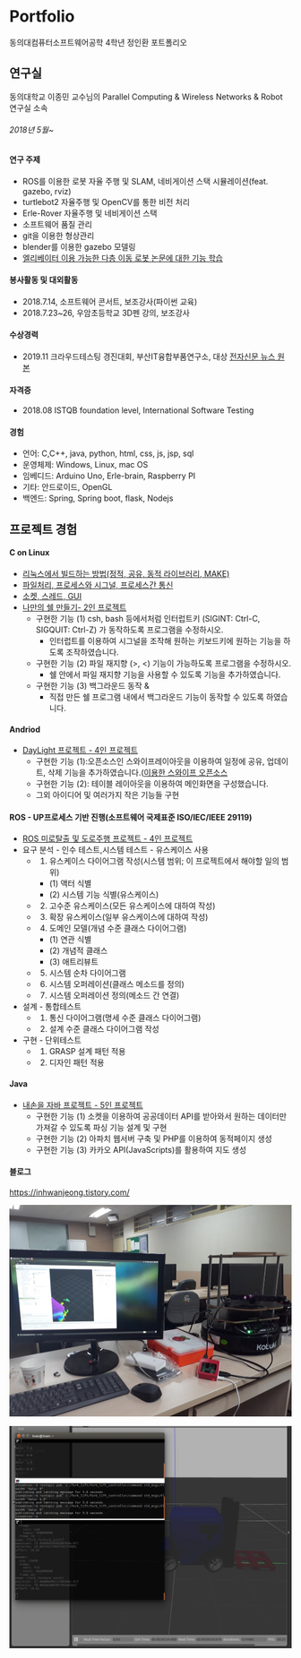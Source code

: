 # Portfolio
동의대컴퓨터소프트웨어공학 4학년 정인환 포트폴리오

## 연구실

동의대학교 이종민 교수님의 Parallel Computing & Wireless Networks & Robot 연구실 소속

###### 2018년 5월~ 

#### 연구 주제
- ROS를 이용한 로봇 자율 주행 및 SLAM, 네비게이션 스택 시뮬레이션(feat. gazebo, rviz)
- turtlebot2 자율주행 및 OpenCV를 통한 비전 처리
- Erle-Rover 자율주행 및 네비게이션 스택
- 소프트웨어 품질 관리
- git을 이용한 형상관리
- blender를 이용한 gazebo 모델링
- [엘리베이터 이용 가능한 다층 이동 로봇 논문에 대한 기능 학습](http://www.riss.kr/search/detail/DetailView.do?p_mat_type=be54d9b8bc7cdb09&control_no=c070c6e21caaba51ffe0bdc3ef48d419)

#### 봉사활동 및 대외활동
- 2018.7.14, 소프트웨어 콘서트, 보조강사(파이썬 교육)
- 2018.7.23~26, 우암초등학교 3D펜 강의, 보조강사

#### 수상경력
- 2019.11 크라우드테스팅 경진대회, 부산IT융합부품연구소, 대상 [전자신문 뉴스 원본](https://www.etnews.com/20191115000335)

#### 자격증
- 2018.08	ISTQB foundation level, International Software Testing

#### 경험
- 언어: C,C++, java, python, html, css, js, jsp, sql
- 운영체제: Windows, Linux, mac OS
- 임베디드: Arduino Uno, Erle-brain, Raspberry PI
- 기타: 안드로이드, OpenGL 
- 백엔드: Spring, Spring boot, flask, Nodejs

## 프로젝트 경험

#### C on Linux
- [리눅스에서 빌드하는 방법(정적, 공유, 동적 라이브러리, MAKE)](https://github.com/InhwanJeong/lab2)
- [파일처리, 프로세스와 시그널, 프로세스간 통신](https://github.com/InhwanJeong/lab3)
- [소켓, 스레드, GUI](https://github.com/InhwanJeong/lab4)
- [나만의 쉘 만들기- 2인 프로젝트](https://github.com/InhwanJeong/Shell-Program)
  - 구현한 기능 (1) csh, bash 등에서처럼 인터럽트키 (SIGINT: Ctrl-C, SIGQUIT: Ctrl-Z) 가 동작하도록 프로그램을 수정하시오.
    - 인터럽트를 이용하여 시그널을 조작해 원하는 키보드키에 원하는 기능을 하도록 조작하였습니다.
  - 구현한 기능 (2) 파일 재지향 (>, <) 기능이 가능하도록 프로그램을 수정하시오.
    - 쉘 안에서 파일 재지향 기능을 사용할 수 있도록 기능을 추가하였습니다.
  - 구현한 기능 (3) 백그라운드 동작 &
    - 직접 만든 쉘 프로그램 내에서 백그라운드 기능이 동작할 수 있도록 하였습니다.
 
#### Andriod
- [DayLight 프로젝트 - 4인 프로젝트](https://github.com/InhwanJeong/DayLight)
  - 구현한 기능 (1):오픈소스인 스와이프레이아웃을 이용하여 일정에 공유, 업데이트, 삭제 기능을 추가하였습니다.([이용한 스와이프 오픈소스](https://github.com/chthai64/SwipeRevealLayout)
  - 구현한 기능 (2): 테이블 레이아웃을 이용하여 메인화면을 구성했습니다.
  - 그외 아이디어 및 여러가지 작은 기능들 구현
 
#### ROS - UP프로세스 기반 진행(소프트웨어 국제표준 ISO/IEC/IEEE 29119)
- [ROS 미로탈출 및 도로주행 프로젝트 - 4인 프로젝트](https://github.com/InhwanJeong/Ros-project)
- 요구 분석 - 인수 테스트,시스템 테스트 - 유스케이스 사용
  - 1. 유스케이스 다이어그램 작성(시스템 범위; 이 프로젝트에서 해야할 일의 범위)
    - (1) 액터 식별
    - (2) 시스템 기능 식별(유스케이스)
  - 2. 고수준 유스케이스(모든 유스케이스에 대하여 작성)
  - 3. 확장 유스케이스(일부 유스케이스에 대하여 작성)
  - 4. 도메인 모델(개념 수준 클래스 다이어그램)
    - (1) 연관 식별
    - (2) 개념적 클래스
    - (3) 애트리뷰트
  - 5. 시스템 순차 다이어그램
  - 6. 시스템 오퍼레이션(클래스 메소드를 정의)
  - 7. 시스템 오퍼레이션 정의(메소드 간 연결)
- 설계 - 통합테스트
  - 1. 통신 다이어그램(명세 수준 클래스 다이어그램)
  - 2. 설계 수준 클래스 다이어그램 작성
- 구현 - 단위테스트
  - 1. GRASP 설계 패턴 적용
  - 2. 디자인 패턴 적용
  
#### Java
- [내손을 자바 프로젝트 - 5인 프로젝트](https://github.com/InhwanJeong/Take_my_hand)
  - 구현한 기능 (1) 소켓을 이용하여 공공데이터 API를 받아와서 원하는 데이터만 가져갈 수 있도록 파싱 기능 설계 및 구현
  - 구현한 기능 (2) 아파치 웹서버 구축 및 PHP를 이용하여 동적페이지 생성
  - 구현한 기능 (3) 카카오 API(JavaScripts)를 활용하여 지도 생성

  
#### 블로그
https://inhwanjeong.tistory.com/

![./turtlebot2.jpg](./turtlebot2.jpg)

![./joint_state_publisher.gif](./joint_state_publisher.gif)
